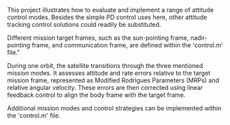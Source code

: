 This project illustrates how to evaluate and implement a range of attitude control modes. Besides the
simple PD control uses here, other attitude tracking control solutions could readily be substituted. 


Different mission target frames, such as the sun-pointing frame, nadir-pointing frame, and communication frame, are defined within the 'control.m' file."

During one orbit, the satellite transitions through the three mentioned mission modes. It assesses attitude and rate errors relative to the target mission frame, represented as Modified Rodrigues Parameters (MRPs) and relative angular velocity. These errors are then corrected using linear feedback control to align the body frame with the target frame.

Additional mission modes and control strategies can be implemented within the 'control.m' file.

